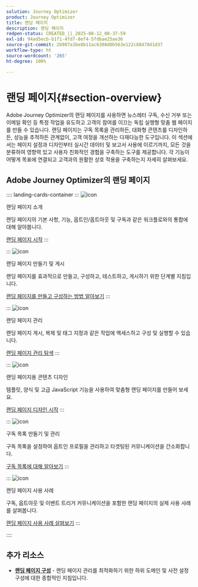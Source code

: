 ```yaml
---
solution: Journey Optimizer
product: Journey Optimizer
title: 랜딩 페이지
description: 랜딩 페이지
redpen-status: CREATED_||_2025-08-12_00-37-59
exl-id: 94ad5ecb-b1f1-4fd7-8ef4-5fdbae25ae36
source-git-commit: 2b907a3be8b11ac6308d0b563e122c88478d1d37
workflow-type: ht
source-wordcount: '265'
ht-degree: 100%

---
```


# 랜딩 페이지{#section-overview}

Adobe Journey Optimizer의 랜딩 페이지를 사용하면 뉴스레터 구독, 수신 거부 또는 이메일 확인 등 특정 작업을 유도하고 고객의 참여를 이끄는 독립 실행형 맞춤 웹 페이지를 만들 수 있습니다. 랜딩 페이지는 구독 목록을 관리하든, 대화형 콘텐츠를 디자인하든, 성능을 추적하든 관계없이, 고객 여정을 개선하는 다재다능한 도구입니다. 이 섹션에서는 페이지 설정과 디자인부터 실시간 데이터 및 보고서 사용에 이르기까지, 모든 것을 분류하여 영향력 있고 사용자 친화적인 경험을 구축하는 도구를 제공합니다. 각 기능이 어떻게 목표에 연결되고 고객과의 원활한 상호 작용을 구축하는지 자세히 살펴보세요.

## Adobe Journey Optimizer의 랜딩 페이지

:::: landing-cards-container
:::
![icon](https://cdn.experienceleague.adobe.com/icons/book.svg?lang=ko)

랜딩 페이지 소개

랜딩 페이지의 기본 사항, 기능, 옵트인/옵트아웃 및 구독과 같은 워크플로와의 통합에 대해 알아봅니다.

[랜딩 페이지 시작](../using/landing-pages/get-started-lp.md)
:::

:::
![icon](https://cdn.experienceleague.adobe.com/icons/circle-play.svg?lang=ko)

랜딩 페이지 만들기 및 게시

랜딩 페이지를 효과적으로 만들고, 구성하고, 테스트하고, 게시하기 위한 단계별 지침입니다.

[랜딩 페이지를 만들고 구성하는 방법 알아보기](../using/landing-pages/create-lp.md)
:::

:::
![icon](https://cdn.experienceleague.adobe.com/icons/list-check.svg?lang=ko)

랜딩 페이지 관리

랜딩 페이지 게시, 복제 및 태그 지정과 같은 작업에 액세스하고 구성 및 실행할 수 있습니다.

[랜딩 페이지 관리 탐색](../using/landing-pages/manage-lp.md)
:::

:::
![icon](https://cdn.experienceleague.adobe.com/icons/puzzle-piece.svg?lang=ko)

랜딩 페이지용 콘텐츠 디자인

템플릿, 양식 및 고급 JavaScript 기능을 사용하여 맞춤형 랜딩 페이지를 만들어 보세요.

[랜딩 페이지 디자인 시작](landing-pages-design-landing-page.md)
:::

:::
![icon](https://cdn.experienceleague.adobe.com/icons/list-check.svg?lang=ko)

구독 목록 만들기 및 관리

구독 목록을 설정하여 옵트인 프로필을 관리하고 타겟팅된 커뮤니케이션을 간소화합니다.

[구독 목록에 대해 알아보기](../using/landing-pages/subscription-list.md)
:::

:::
![icon](https://cdn.experienceleague.adobe.com/icons/bullseye.svg?lang=ko)

랜딩 페이지 사용 사례

구독, 옵트아웃 및 이벤트 트리거 커뮤니케이션을 포함한 랜딩 페이지의 실제 사용 사례를 살펴봅니다.

[랜딩 페이지 사용 사례 살펴보기](../using/landing-pages/lp-use-cases.md)
:::

::::


## 추가 리소스

- **[랜딩 페이지 구성](lp-configuration-landing-page.md)** - 랜딩 페이지 관리를 최적화하기 위한 하위 도메인 및 사전 설정 구성에 대한 종합적인 지침입니다.
